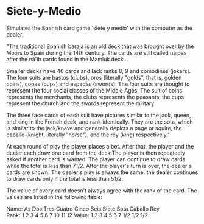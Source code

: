 # Siete-y-Medio
Simulates the Spanish card game 'siete y medio' with the computer as the dealer.

"The traditional Spanish baraja is an old deck that was brought over by the Moors to Spain during the 14th century. The cards are still called naipes after the nā'ib cards found in the Mamluk deck... 

Smaller decks have 40 cards and lack ranks 8, 9 and comodines (jokers). The four suits are bastos (clubs), oros (literally "golds", that is, golden coins), copas (cups) and espadas (swords). The four suits are thought to represent the four social classes of the Middle Ages. The suit of coins represents the merchants, the clubs represents the peasants, the cups represent the church and the swords represent the military.

The three face cards of each suit have pictures similar to the jack, queen, and king in the French deck, and rank identically. They are the sota, which is similar to the jack/knave and generally depicts a page or squire, the caballo (knight, literally "horse"), and the rey (king) respectively."

At each round of play the player places a bet. After that, the player and the dealer each draw one card from the deck.The player is then repeatedly asked if another card is wanted. The player can continue to draw cards while the total is less than 71/2. After the player's turn is over, the dealer's cards are shown. The dealer's play is always the same: the dealer continues to draw cards only if the total is less than 51/2.

The value of every card doesn't always agree with the rank of the card. The values are listed in the following table:

Name:	   As   	  Dos  	  Tres  	 Cuatro 	 Cinco 	  Seis  	 Siete 	  Sota  	Caballo	  Rey  
Rank:	   1	      2	      3	       4	       5	      6	       7	      10	    11	      12
Value: 	 1	      2     	3      	 4         5       	6        7	      1/2   	1/2     	1/2

